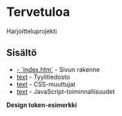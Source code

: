 # Tervetuloa

Harjoitteluprojekti

## Sisältö

- [- ´index.htm´](index.html) - Sivun rakenne
- [text](scripts/script.js) - Tyylitiedosto
- [text](styles/styles.css) - CSS-muuttujat
- [text](styles/tokens.css) - JavaScript-toiminnallisuudet

**Design token-esimerkki**